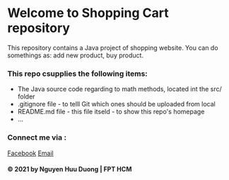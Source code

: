 # Welcome to Shopping Cart repository
This repository contains a Java project of shopping website. 
You can do somethings as: add new product, buy product.

### This repo csupplies the following items:
* The Java source code regarding to math methods, located int the src/ folder
* .gitignore file - to telll Git which ones should be uploaded from local
* README.md file - this file itseld - to show this repo's homepage
* ...
### Connect me via :
[Facebook](https://facebook.com/duongnh309)
[Email](mailto:parkunduong@gmail.com)



#### © 2021 by Nguyen Huu Duong | FPT HCM
